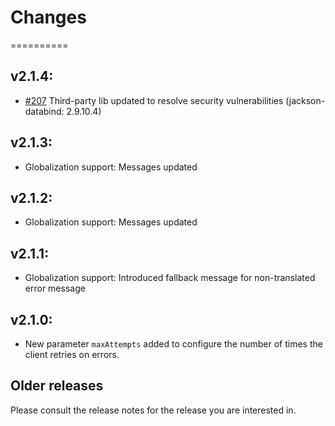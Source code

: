 # Changes
==========

## v2.1.4:

* [#207](https://github.com/IBMStreams/streamsx.objectstorage/issues/207) Third-party lib updated to resolve security vulnerabilities (jackson-databind: 2.9.10.4)

## v2.1.3:

* Globalization support: Messages updated

## v2.1.2:

* Globalization support: Messages updated

## v2.1.1:

* Globalization support: Introduced fallback message for non-translated error message

## v2.1.0:

* New parameter `maxAttempts` added to configure the number of times the client retries on errors.

## Older releases
Please consult the release notes for the release you are interested in.
